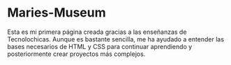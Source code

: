 # Maries-Museum
Esta es mi primera página creada gracias a las enseñanzas de Tecnolochicas. Aunque es bastante sencilla, me ha ayudado a entender las bases necesarios de HTML y CSS para continuar aprendiendo y posteriormente crear proyectos más complejos.
